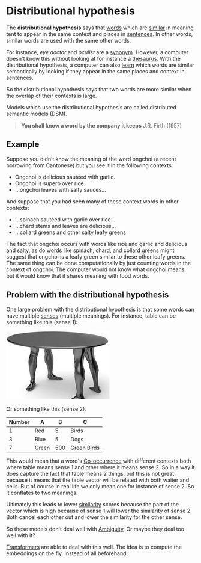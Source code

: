 # Distributional hypothesis

The **distributional hypothesis** says that [words](../Data/Words.md) which are [similar](Similarity.md) in meaning tent to appear in the same context and places in [sentences](../Data/Sentences.md). In other words, similar words are used with the same other words. 

For instance, *eye doctor* and *oculist* are a [synonym](Synonyms.md). However, a computer doesn't know this without looking at for instance a [thesaurus](../Data/Thesaurus.md). With the distributional hypothesis, a computer can also [learn](../Other/Learning.md) which words are similar semantically by looking if they appear in the same places and context in sentences. 

So the distributional hypothesis says that two words are more similar when the overlap of their contexts is large.

Models which use the distributional hypothesis are called distributed semantic models (DSM).

> **You shall know a word by the company it keeps**
> J.R. Firth (1957)

## Example 
Suppose you didn’t know the meaning of the word ongchoi (a recent borrowing from Cantonese) but you see it in the following contexts: 
- Ongchoi is delicious sautéed with garlic.
- Ongchoi is superb over rice.
-  ...ongchoi leaves with salty sauces... 

And suppose that you had seen many of these context words in other contexts: 
- ...spinach sautéed with garlic over rice... 
- ...chard stems and leaves are delicious... 
- ...collard greens and other salty leafy greens 

The fact that ongchoi occurs with words like rice and garlic and delicious and salty, as do words like spinach, chard, and collard greens might suggest that ongchoi is a leafy green similar to these other leafy greens. The same thing can be done computationally by just counting words in the context of ongchoi. The computer would not know what ongchoi means, but it would know that it shares meaning with food words. 


## Problem with the distributional hypothesis
One large problem with the distributional hypothesis is that some words can have multiple [senses](../Data/Lemma.md) (multiple meanings). For instance, table can be something like this (sense 1):

![Table](../images/Pasted%20image%2020220603161925.png)

Or something like this (sense 2):

| Number | A     | B   | C   |
| ------ | ----- | --- | --- |
| 1      | Red   | 5   | Birds    |
| 3      | Blue  | 5   | Dogs    |
| 7      | Green | 500 | Green Birds    |

This would mean that a word's [Co-occurrence](Co-occurrence.md) with different contexts both where table means sense 1 and other where it means sense 2. So in a way it does capture the fact that table means 2 things, but this is not great because it means that the table vector will be related with both waiter and cells. But of course in real life we only mean one for instance of sense 2. So it conflates to two meanings. 

Ultimately this leads to lower [similarity](Similarity.md) scores because the part of the vector which is high because of sense 1 will lower the similarity of sense 2. Both cancel each other out and lower the similarity for the other sense.  

So these models don't deal well with [Ambiguity](../Languages/Ambiguity.md). Or maybe they deal too well with it? 

[Transformers](../Prediction/Transformers.md) are able to deal with this well. The idea is to compute the embeddings on the fly. Instead of all beforehand.   

